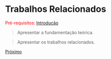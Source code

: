 # Trabalhos Relacionados

<span style="color:red">Pré-requisitos: <a href="1-Introdução.md">Introdução</a></span>

> Apresentar a fundamentação teórica.

> Apresentar os trabalhos relacionados.

[Próximo](./3-Especificação.md)
